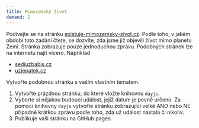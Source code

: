 ```yaml
---
title: Mimozemský život
demand: 2
---
```


Podívejte se na stránku [existuje-mimozemsky-zivot.cz](http://existuje-mimozemsky-zivot.cz). Podle toho, v jakém období toto zadání čtete, se dozvíte, zda jsme již objevili život mimo planetu Zemi. Stránka zobrazuje pouze jednoduchou zprávu. Podobných stránek lze na internetu najít vícero. Například

* [sediuzbabis.cz](https://sediuzbabis.cz)
* [uzjepatek.cz](https://uzjepatek.cz)

Vytvořte podobnou stránku s vaším vlastním tématem.

1. Vytvořte prázdnou stránku, do které vložte knihovnu `dayjs`. 
1. Vyberte si nějakou budoucí událost, jejíž datum je pevně určeno. Za pomoci knihovny `dayjs` vytvořte stránku zobrazující velké ANO nebo NE případně krátkou zprávu podle toho, zda už událost nastala či nikoliv.
1. Publikuje vaši stránku na GitHub pages.